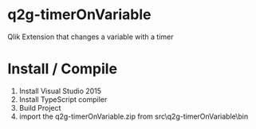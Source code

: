 # q2g-timerOnVariable
Qlik Extension that changes a variable with a timer

# Install / Compile

1. Install Visual Studio 2015
2. Install TypeScript compiler
3. Build Project
4. import the q2g-timerOnVariable.zip from src\q2g-timerOnVariable\bin
